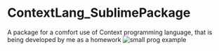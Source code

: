 # ContextLang_SublimePackage
A package for a comfort use of Context programming language, that is being developed by me as a homework
<img src="showcase/showcase.jpg" alt="small prog example">
